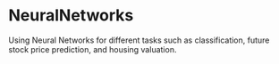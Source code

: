 # NeuralNetworks
Using Neural Networks for different tasks such as classification, future stock price prediction, and housing valuation.
